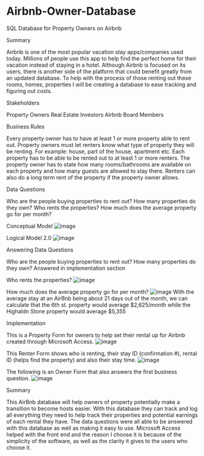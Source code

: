 # Airbnb-Owner-Database
SQL Database for Property Owners on Airbnb

Summary

Airbnb is one of the most popular vacation stay apps/companies used today. Millions of people use this app to help find the perfect home for their vacation instead of staying in a hotel. Although Airbnb is focused on its users, there is another side of the platform that could benefit greatly from an updated database. To help with the process of those renting out these rooms, homes, properties I will be creating a database to ease tracking and figuring out costs. 

Stakeholders

Property Owners
Real Estate Investors
Airbnb Board Members

Business Rules

Every property owner has to have at least 1 or more property able to rent out. 
Property owners must let renters know what type of property they will be renting. For example: house, part of the house, apartment etc. 
Each property has to be able to be rented out to at least 1 or more renters. The property owner has to state how many rooms/bathrooms are available on each property and how many guests are allowed to stay there. 
Renters can also do a long term rent of the property if the property owner allows. 

Data Questions

Who are the people buying properties to rent out?
How many properties do they own?
Who rents the properties?
How much does the average property go for per month?

Conceptual Model
![image](https://user-images.githubusercontent.com/113401627/216460018-f2318b59-776a-4fbd-8247-d4857c2869a5.png)

Logical Model 2.0
![image](https://user-images.githubusercontent.com/113401627/216460079-754be481-24ed-43f7-8937-0a2949cce923.png)

Answering Data Questions

Who are the people buying properties to rent out?
  How many properties do they own?
    Answered in implementation section

Who rents the properties?
![image](https://user-images.githubusercontent.com/113401627/216460252-ab044ea0-9aca-443d-a762-d12f9b5c690a.png)

How much does the average property go for per month?
![image](https://user-images.githubusercontent.com/113401627/216460306-068aaafa-ee1b-4f40-80e1-e5dab04af3a0.png)
With the average stay at an AirBnb being about 21 days out of the month, we can calculate that the 6th st. property would average $2,625/month while the Highaldn Stone property would average $5,355

Implementation

This is a Property Form for owners to help set their rental up for Airbnb created through Microsoft Access.
![image](https://user-images.githubusercontent.com/113401627/216460403-4920d891-bdcf-4534-8efb-3de1780ab9c9.png)

This Renter Form shows who is renting, their stay ID (confirmation #), rental ID (helps find the property) and also their stay time. 
![image](https://user-images.githubusercontent.com/113401627/216460470-9f65cf51-7cd3-4090-ab5b-066535559512.png)

The following is an Owner Form that also answers the first business question.
![image](https://user-images.githubusercontent.com/113401627/216460522-9c60c09b-5fce-4767-aa50-e38de53bac44.png)


Summary

This AirBnb database will help owners of property potentially make a transition to become hosts easier. With this database they can track and log all everything they need to help track their properties and potential earnings of each rental they have. The data questions were all able to be answered with this database as well as making it easy to use. Microsoft Access helped with the front end and the reason I choose it is because of the simplicity of the software, as well as the clarity it gives to the users who choose it.


